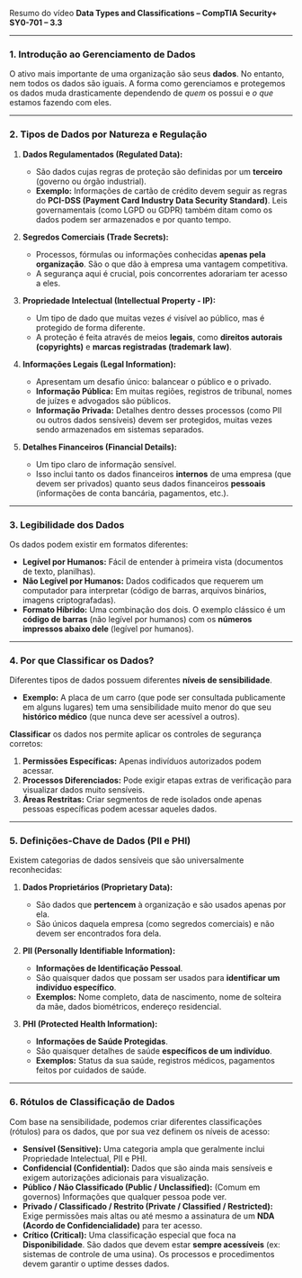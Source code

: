Resumo do vídeo **Data Types and Classifications – CompTIA Security+ SY0-701 – 3.3**

---

### 1. Introdução ao Gerenciamento de Dados

O ativo mais importante de uma organização são seus **dados**. No entanto, nem todos os dados são iguais. A forma como gerenciamos e protegemos os dados muda drasticamente dependendo de *quem* os possui e *o que* estamos fazendo com eles.

---

### 2. Tipos de Dados por Natureza e Regulação

1.  **Dados Regulamentados (Regulated Data):**
    * São dados cujas regras de proteção são definidas por um **terceiro** (governo ou órgão industrial).
    * **Exemplo:** Informações de cartão de crédito devem seguir as regras do **PCI-DSS (Payment Card Industry Data Security Standard)**. Leis governamentais (como LGPD ou GDPR) também ditam como os dados podem ser armazenados e por quanto tempo.

2.  **Segredos Comerciais (Trade Secrets):**
    * Processos, fórmulas ou informações conhecidas **apenas pela organização**. São o que dão à empresa uma vantagem competitiva.
    * A segurança aqui é crucial, pois concorrentes adorariam ter acesso a eles.

3.  **Propriedade Intelectual (Intellectual Property - IP):**
    * Um tipo de dado que muitas vezes *é* visível ao público, mas é protegido de forma diferente.
    * A proteção é feita através de meios **legais**, como **direitos autorais (copyrights)** e **marcas registradas (trademark law)**.

4.  **Informações Legais (Legal Information):**
    * Apresentam um desafio único: balancear o público e o privado.
    * **Informação Pública:** Em muitas regiões, registros de tribunal, nomes de juízes e advogados são públicos.
    * **Informação Privada:** Detalhes dentro desses processos (como PII ou outros dados sensíveis) devem ser protegidos, muitas vezes sendo armazenados em sistemas separados.

5.  **Detalhes Financeiros (Financial Details):**
    * Um tipo claro de informação sensível.
    * Isso inclui tanto os dados financeiros **internos** de uma empresa (que devem ser privados) quanto seus dados financeiros **pessoais** (informações de conta bancária, pagamentos, etc.).

---

### 3. Legibilidade dos Dados

Os dados podem existir em formatos diferentes:

* **Legível por Humanos:** Fácil de entender à primeira vista (documentos de texto, planilhas).
* **Não Legível por Humanos:** Dados codificados que requerem um computador para interpretar (código de barras, arquivos binários, imagens criptografadas).
* **Formato Híbrido:** Uma combinação dos dois. O exemplo clássico é um **código de barras** (não legível por humanos) com os **números impressos abaixo dele** (legível por humanos).

---

### 4. Por que Classificar os Dados?

Diferentes tipos de dados possuem diferentes **níveis de sensibilidade**.
* **Exemplo:** A placa de um carro (que pode ser consultada publicamente em alguns lugares) tem uma sensibilidade muito menor do que seu **histórico médico** (que nunca deve ser acessível a outros).

**Classificar** os dados nos permite aplicar os controles de segurança corretos:
1.  **Permissões Específicas:** Apenas indivíduos autorizados podem acessar.
2.  **Processos Diferenciados:** Pode exigir etapas extras de verificação para visualizar dados muito sensíveis.
3.  **Áreas Restritas:** Criar segmentos de rede isolados onde apenas pessoas específicas podem acessar aqueles dados.

---

### 5. Definições-Chave de Dados (PII e PHI)

Existem categorias de dados sensíveis que são universalmente reconhecidas:

1.  **Dados Proprietários (Proprietary Data):**
    * São dados que **pertencem** à organização e são usados apenas por ela.
    * São únicos daquela empresa (como segredos comerciais) e não devem ser encontrados fora dela.

2.  **PII (Personally Identifiable Information):**
    * **Informações de Identificação Pessoal**.
    * São quaisquer dados que possam ser usados para **identificar um indivíduo específico**.
    * **Exemplos:** Nome completo, data de nascimento, nome de solteira da mãe, dados biométricos, endereço residencial.

3.  **PHI (Protected Health Information):**
    * **Informações de Saúde Protegidas**.
    * São quaisquer detalhes de saúde **específicos de um indivíduo**.
    * **Exemplos:** Status da sua saúde, registros médicos, pagamentos feitos por cuidados de saúde.

---

### 6. Rótulos de Classificação de Dados

Com base na sensibilidade, podemos criar diferentes classificações (rótulos) para os dados, que por sua vez definem os níveis de acesso:

* **Sensível (Sensitive):** Uma categoria ampla que geralmente inclui Propriedade Intelectual, PII e PHI.
* **Confidencial (Confidential):** Dados que são ainda mais sensíveis e exigem autorizações adicionais para visualização.
* **Público / Não Classificado (Public / Unclassified):** (Comum em governos) Informações que qualquer pessoa pode ver.
* **Privado / Classificado / Restrito (Private / Classified / Restricted):** Exige permissões mais altas ou até mesmo a assinatura de um **NDA (Acordo de Confidencialidade)** para ter acesso.
* **Crítico (Critical):** Uma classificação especial que foca na **Disponibilidade**. São dados que devem estar **sempre acessíveis** (ex: sistemas de controle de uma usina). Os processos e procedimentos devem garantir o uptime desses dados.